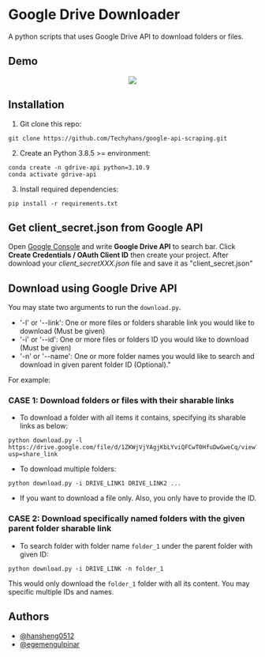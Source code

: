 # Google Drive Downloader

A python scripts that uses Google Drive API to download folders or files.
## Demo


<p align="center">
  <img src= "https://github.com/egemengulpinar/google-drive-and-python/blob/master/screenshots/demo.gif" />
</p>


## Installation 
1. Git clone this repo:
```
git clone https://github.com/Techyhans/google-api-scraping.git
```
2. Create an Python 3.8.5 >= environment:
```
conda create -n gdrive-api python=3.10.9
conda activate gdrive-api
```
3. Install required dependencies:
```
pip install -r requirements.txt
```

## Get client_secret.json from Google API
Open [Google Console](https://console.cloud.google.com) and write **Google Drive API** to search bar. Click **Create Credentials / OAuth Client ID** then create your project. After download your *client_secretXXX.json* file and save it as "client_secret.json"

## Download using Google Drive API
You may state two arguments to run the `download.py`.
- '-l' or '--link': One or more files or folders sharable link you would like to download (Must be given)
- '-i' or '--id': One or more files or folders ID you would like to download (Must be given)
- '-n' or '--name': One or more folder names you would like to search and download in given parent folder ID (Optional)."

For example:
### CASE 1: Download folders or files with their sharable links
- To download a folder with all items it contains, specifying its sharable links as below:
```
python download.py -l https://drive.google.com/file/d/1ZKWjVjYAgjKbLYviQFCwT0HfuDwGweCq/view?usp=share_link
```

- To download multiple folders:
```
python download.py -i DRIVE_LINK1 DRIVE_LINK2 ...
```
- If you want to download a file only. Also, you only have to provide the ID.

### CASE 2: Download specifically named folders with the given parent folder sharable link
- To search folder with folder name `folder_1` under the parent folder with given ID:
```
python download.py -i DRIVE_LINK -n folder_1
```
This would only download the `folder_1` folder with all its content. You may specific multiple IDs and names.

## Authors

- [@hansheng0512](https://www.github.com/hansheng0512)
- [@egemengulpinar](https://www.github.com/egemengulpinar)

